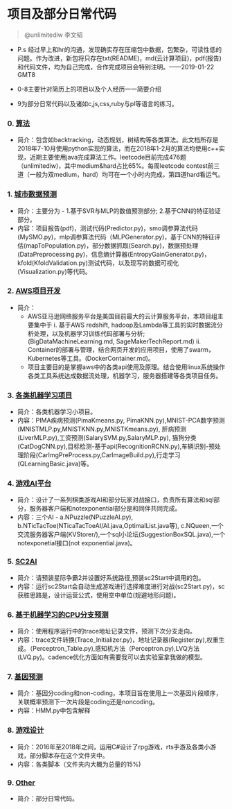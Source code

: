 # 项目及部分日常代码
> @unlimitediw 李文韬
* P.s 经过早上和hr的沟通，发现确实存在压缩包中数据，包繁杂，可读性低的问题。作为改进，新包将只存在txt(README)，md(云计算项目)，pdf(报告)和代码文件，均为自己完成，合作完成项目会特别注明。——2019-01-22 GMT8

* 0-8主要针对简历上的项目以及个人经历一一简要介绍
* 9为部分日常代码以及诸如c,js,css,ruby与pl等语言的练习。


### 0. [算法](https://github.com/unlimitediw/CheckCode/tree/master/0.%E7%AE%97%E6%B3%95)
* 简介：包含如backtracking，动态规划，树结构等各类算法。此文档所存是2018年7-10月使用python实现的算法，而在2018年1-2月的算法均使用c++实现，近期主要使用java完成算法工作。leetcode目前完成476题（unlimitediw)，其中medium&hard占比65%。每周leetcode contest前三道（一般为双medium，hard）均可在一个小时内完成，第四道hard看运气。

### 1. [城市数据预测](https://github.com/unlimitediw/CheckCode/tree/master/1.%E5%9F%8E%E5%B8%82%E6%95%B0%E6%8D%AE%E9%A2%84%E6%B5%8B)
* 简介：主要分为 - 1.基于SVR与MLP的数值预测部分; 2.基于CNN的特征验证部分。
* 内容：项目报告(pdf)，测试代码(Predictor.py)，smo调参算法代码(MySMO.py)，mlp调参算法代码（MLPGenerator.py)，基于CNN的特征评估(mapToPopulation.py)，部分数据抓取(Search.py)，数据预处理(DataPreprocessing.py)，信息熵计算器(EntropyGainGenerator.py)，kfold(KfoldValidation.py)测试代码，以及现写的数据可视化(Visualization.py)等代码。

### 2. [AWS项目开发](https://github.com/unlimitediw/CheckCode/tree/master/2.AWS%E9%A1%B9%E7%9B%AE%E5%BC%80%E5%8F%91)
* 简介：
	* AWS亚马逊网络服务平台是美国目前最大的云计算服务平台，本项目组主要集中于 i. 基于AWS redshift, hadoop及Lambda等工具的实时数据流分析处理，以及机器学习训练代码部署与分析;(BigDataMachineLearning.md, SageMakerTechReport.md) ii. Container的部署与管理，结合网页开发的应用项目，使用了swarm，Kubernetes等工具。(DockerContainer.md)。
	* 项目主要目的是掌握aws中的各类api使用及原理。结合使用linux系统操作各类工具系统达成数据流处理，机器学习，服务器搭建等各类项目任务。

### 3. [各类机器学习项目](https://github.com/unlimitediw/CheckCode/tree/master/3.%E5%90%84%E7%B1%BB%E6%9C%BA%E5%99%A8%E5%AD%A6%E4%B9%A0%E4%BB%A3%E7%A0%81)
* 简介：各类机器学习小项目。
* 内容：PIMA疾病预测(PimaKmeans.py, PimaKNN.py),MNIST-PCA数字预测(MNISTMLP.py,MNISTKNN.py,MNISTKmeans.py), 肝病预测(LiverMLP.py),工资预测(SalarySVM.py,SalaryMLP.py), 猫狗分类(CatDogCNN.py),目标检测-基于api(RecognitionRCNN.py),车辆识别-预处理阶段(CarImgPreProcess.py,CarImageBuild.py),行走学习(QLearningBasic.java)等。

### 4. [游戏AI平台](https://github.com/unlimitediw/CheckCode/tree/master/4.%E6%B8%B8%E6%88%8FAI%E5%B9%B3%E5%8F%B0)
* 简介：设计了一系列棋类游戏AI和部分玩家对战接口，负责所有算法和sql部分，服务器客户端和notexponential部分是和同伴共同完成。
* 内容：三个AI - a.NPuzzle(NPuzzleAI.py), b.NTicTacToe(NTicaTacToeAI/AI.java,OptimalList.java等), c.NQueen,一个交流服务器客户端(KVStorer/),一个sql小论坛(SuggestionBoxSQL.java),一个notexponetial接口(not exponential.java)。

### 5. [SC2AI](https://github.com/unlimitediw/CheckCode/tree/master/5.SC2AI)
* 简介：请预装星际争霸2并设置好系统路径,预装sc2Start中调用的包。
* 内容：运行sc2Start会自动生成游戏进行选择难度进行对战(sc2Start.py)，sc获胜思路是，设计运营公式，使用空中单位(规避地形问题)。

### 6. [基于机器学习的CPU分支预测](https://github.com/unlimitediw/CheckCode/tree/master/6.%E5%9F%BA%E4%BA%8E%E6%9C%BA%E5%99%A8%E5%AD%A6%E4%B9%A0%E7%9A%84CPU%E5%88%86%E6%94%AF%E9%A2%84%E6%B5%8B)
* 简介：使用程序运行中的trace地址记录文件，预测下次分支走向。
* 内容：trace文件转换(Trace_Initializer.py)，地址记录器(Register.py),权重生成。（Perceptron_Table.py),感知机方法（Perceptron.py),LVQ方法(LVQ.py)。cadence优化方面如有需要我可以去实验室拿我做的模型。

### 7. [基因预测](https://github.com/unlimitediw/CheckCode/tree/master/7.%E5%9F%BA%E4%BA%8EHMM%E7%9A%84%E5%9F%BA%E5%9B%A0%E9%A2%84%E6%B5%8B)
* 简介：基因分coding和non-coding，本项目旨在使用上一次基因片段顺序，关联概率预测下一次片段是coding还是noncoding。
* 内容：HMM.py中包含解释

### 8. [游戏设计](https://github.com/unlimitediw/CheckCode/tree/master/8.cs%E6%B8%B8%E6%88%8F%E8%84%9A%E6%9C%AC)
* 简介：2016年至2018年之间，运用C#设计了rpg游戏，rts手游及各类小游戏，部分脚本存在这个文件夹中。
* 内容：各类脚本（文件夹内大概为总量的15%)

### 9. [Other](https://github.com/unlimitediw/CheckCode/tree/master/9.Other)
* 简介：部分日常代码。
























